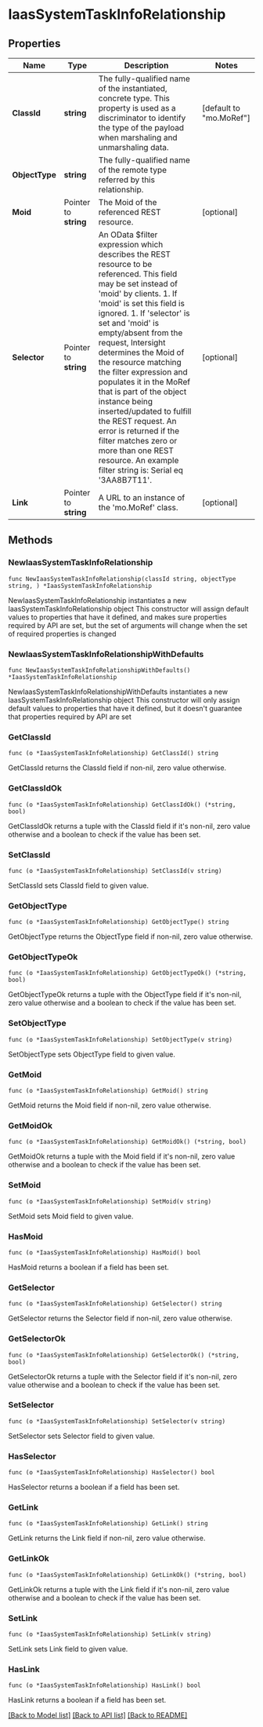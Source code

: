 # IaasSystemTaskInfoRelationship

## Properties

Name | Type | Description | Notes
------------ | ------------- | ------------- | -------------
**ClassId** | **string** | The fully-qualified name of the instantiated, concrete type. This property is used as a discriminator to identify the type of the payload when marshaling and unmarshaling data. | [default to "mo.MoRef"]
**ObjectType** | **string** | The fully-qualified name of the remote type referred by this relationship. | 
**Moid** | Pointer to **string** | The Moid of the referenced REST resource. | [optional] 
**Selector** | Pointer to **string** | An OData $filter expression which describes the REST resource to be referenced. This field may be set instead of &#39;moid&#39; by clients. 1. If &#39;moid&#39; is set this field is ignored. 1. If &#39;selector&#39; is set and &#39;moid&#39; is empty/absent from the request, Intersight determines the Moid of the resource matching the filter expression and populates it in the MoRef that is part of the object instance being inserted/updated to fulfill the REST request. An error is returned if the filter matches zero or more than one REST resource. An example filter string is: Serial eq &#39;3AA8B7T11&#39;. | [optional] 
**Link** | Pointer to **string** | A URL to an instance of the &#39;mo.MoRef&#39; class. | [optional] 

## Methods

### NewIaasSystemTaskInfoRelationship

`func NewIaasSystemTaskInfoRelationship(classId string, objectType string, ) *IaasSystemTaskInfoRelationship`

NewIaasSystemTaskInfoRelationship instantiates a new IaasSystemTaskInfoRelationship object
This constructor will assign default values to properties that have it defined,
and makes sure properties required by API are set, but the set of arguments
will change when the set of required properties is changed

### NewIaasSystemTaskInfoRelationshipWithDefaults

`func NewIaasSystemTaskInfoRelationshipWithDefaults() *IaasSystemTaskInfoRelationship`

NewIaasSystemTaskInfoRelationshipWithDefaults instantiates a new IaasSystemTaskInfoRelationship object
This constructor will only assign default values to properties that have it defined,
but it doesn't guarantee that properties required by API are set

### GetClassId

`func (o *IaasSystemTaskInfoRelationship) GetClassId() string`

GetClassId returns the ClassId field if non-nil, zero value otherwise.

### GetClassIdOk

`func (o *IaasSystemTaskInfoRelationship) GetClassIdOk() (*string, bool)`

GetClassIdOk returns a tuple with the ClassId field if it's non-nil, zero value otherwise
and a boolean to check if the value has been set.

### SetClassId

`func (o *IaasSystemTaskInfoRelationship) SetClassId(v string)`

SetClassId sets ClassId field to given value.


### GetObjectType

`func (o *IaasSystemTaskInfoRelationship) GetObjectType() string`

GetObjectType returns the ObjectType field if non-nil, zero value otherwise.

### GetObjectTypeOk

`func (o *IaasSystemTaskInfoRelationship) GetObjectTypeOk() (*string, bool)`

GetObjectTypeOk returns a tuple with the ObjectType field if it's non-nil, zero value otherwise
and a boolean to check if the value has been set.

### SetObjectType

`func (o *IaasSystemTaskInfoRelationship) SetObjectType(v string)`

SetObjectType sets ObjectType field to given value.


### GetMoid

`func (o *IaasSystemTaskInfoRelationship) GetMoid() string`

GetMoid returns the Moid field if non-nil, zero value otherwise.

### GetMoidOk

`func (o *IaasSystemTaskInfoRelationship) GetMoidOk() (*string, bool)`

GetMoidOk returns a tuple with the Moid field if it's non-nil, zero value otherwise
and a boolean to check if the value has been set.

### SetMoid

`func (o *IaasSystemTaskInfoRelationship) SetMoid(v string)`

SetMoid sets Moid field to given value.

### HasMoid

`func (o *IaasSystemTaskInfoRelationship) HasMoid() bool`

HasMoid returns a boolean if a field has been set.

### GetSelector

`func (o *IaasSystemTaskInfoRelationship) GetSelector() string`

GetSelector returns the Selector field if non-nil, zero value otherwise.

### GetSelectorOk

`func (o *IaasSystemTaskInfoRelationship) GetSelectorOk() (*string, bool)`

GetSelectorOk returns a tuple with the Selector field if it's non-nil, zero value otherwise
and a boolean to check if the value has been set.

### SetSelector

`func (o *IaasSystemTaskInfoRelationship) SetSelector(v string)`

SetSelector sets Selector field to given value.

### HasSelector

`func (o *IaasSystemTaskInfoRelationship) HasSelector() bool`

HasSelector returns a boolean if a field has been set.

### GetLink

`func (o *IaasSystemTaskInfoRelationship) GetLink() string`

GetLink returns the Link field if non-nil, zero value otherwise.

### GetLinkOk

`func (o *IaasSystemTaskInfoRelationship) GetLinkOk() (*string, bool)`

GetLinkOk returns a tuple with the Link field if it's non-nil, zero value otherwise
and a boolean to check if the value has been set.

### SetLink

`func (o *IaasSystemTaskInfoRelationship) SetLink(v string)`

SetLink sets Link field to given value.

### HasLink

`func (o *IaasSystemTaskInfoRelationship) HasLink() bool`

HasLink returns a boolean if a field has been set.


[[Back to Model list]](../README.md#documentation-for-models) [[Back to API list]](../README.md#documentation-for-api-endpoints) [[Back to README]](../README.md)


